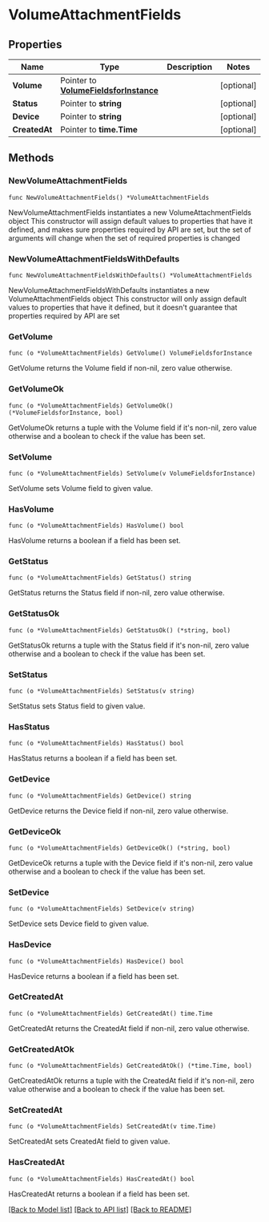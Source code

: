 # VolumeAttachmentFields

## Properties

Name | Type | Description | Notes
------------ | ------------- | ------------- | -------------
**Volume** | Pointer to [**VolumeFieldsforInstance**](VolumeFieldsforInstance.md) |  | [optional] 
**Status** | Pointer to **string** |  | [optional] 
**Device** | Pointer to **string** |  | [optional] 
**CreatedAt** | Pointer to **time.Time** |  | [optional] 

## Methods

### NewVolumeAttachmentFields

`func NewVolumeAttachmentFields() *VolumeAttachmentFields`

NewVolumeAttachmentFields instantiates a new VolumeAttachmentFields object
This constructor will assign default values to properties that have it defined,
and makes sure properties required by API are set, but the set of arguments
will change when the set of required properties is changed

### NewVolumeAttachmentFieldsWithDefaults

`func NewVolumeAttachmentFieldsWithDefaults() *VolumeAttachmentFields`

NewVolumeAttachmentFieldsWithDefaults instantiates a new VolumeAttachmentFields object
This constructor will only assign default values to properties that have it defined,
but it doesn't guarantee that properties required by API are set

### GetVolume

`func (o *VolumeAttachmentFields) GetVolume() VolumeFieldsforInstance`

GetVolume returns the Volume field if non-nil, zero value otherwise.

### GetVolumeOk

`func (o *VolumeAttachmentFields) GetVolumeOk() (*VolumeFieldsforInstance, bool)`

GetVolumeOk returns a tuple with the Volume field if it's non-nil, zero value otherwise
and a boolean to check if the value has been set.

### SetVolume

`func (o *VolumeAttachmentFields) SetVolume(v VolumeFieldsforInstance)`

SetVolume sets Volume field to given value.

### HasVolume

`func (o *VolumeAttachmentFields) HasVolume() bool`

HasVolume returns a boolean if a field has been set.

### GetStatus

`func (o *VolumeAttachmentFields) GetStatus() string`

GetStatus returns the Status field if non-nil, zero value otherwise.

### GetStatusOk

`func (o *VolumeAttachmentFields) GetStatusOk() (*string, bool)`

GetStatusOk returns a tuple with the Status field if it's non-nil, zero value otherwise
and a boolean to check if the value has been set.

### SetStatus

`func (o *VolumeAttachmentFields) SetStatus(v string)`

SetStatus sets Status field to given value.

### HasStatus

`func (o *VolumeAttachmentFields) HasStatus() bool`

HasStatus returns a boolean if a field has been set.

### GetDevice

`func (o *VolumeAttachmentFields) GetDevice() string`

GetDevice returns the Device field if non-nil, zero value otherwise.

### GetDeviceOk

`func (o *VolumeAttachmentFields) GetDeviceOk() (*string, bool)`

GetDeviceOk returns a tuple with the Device field if it's non-nil, zero value otherwise
and a boolean to check if the value has been set.

### SetDevice

`func (o *VolumeAttachmentFields) SetDevice(v string)`

SetDevice sets Device field to given value.

### HasDevice

`func (o *VolumeAttachmentFields) HasDevice() bool`

HasDevice returns a boolean if a field has been set.

### GetCreatedAt

`func (o *VolumeAttachmentFields) GetCreatedAt() time.Time`

GetCreatedAt returns the CreatedAt field if non-nil, zero value otherwise.

### GetCreatedAtOk

`func (o *VolumeAttachmentFields) GetCreatedAtOk() (*time.Time, bool)`

GetCreatedAtOk returns a tuple with the CreatedAt field if it's non-nil, zero value otherwise
and a boolean to check if the value has been set.

### SetCreatedAt

`func (o *VolumeAttachmentFields) SetCreatedAt(v time.Time)`

SetCreatedAt sets CreatedAt field to given value.

### HasCreatedAt

`func (o *VolumeAttachmentFields) HasCreatedAt() bool`

HasCreatedAt returns a boolean if a field has been set.


[[Back to Model list]](../README.md#documentation-for-models) [[Back to API list]](../README.md#documentation-for-api-endpoints) [[Back to README]](../README.md)


